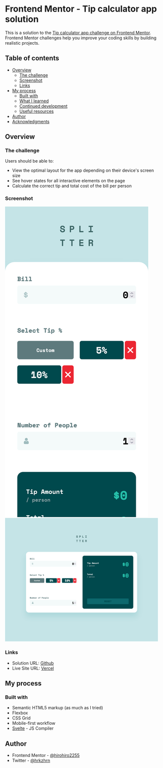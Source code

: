 # Frontend Mentor - Tip calculator app solution

This is a solution to the [Tip calculator app challenge on Frontend Mentor](https://www.frontendmentor.io/challenges/tip-calculator-app-ugJNGbJUX). Frontend Mentor challenges help you improve your coding skills by building realistic projects.

## Table of contents

- [Overview](#overview)
  - [The challenge](#the-challenge)
  - [Screenshot](#screenshot)
  - [Links](#links)
- [My process](#my-process)
  - [Built with](#built-with)
  - [What I learned](#what-i-learned)
  - [Continued development](#continued-development)
  - [Useful resources](#useful-resources)
- [Author](#author)
- [Acknowledgments](#acknowledgments)

## Overview

### The challenge

Users should be able to:

- View the optimal layout for the app depending on their device's screen size
- See hover states for all interactive elements on the page
- Calculate the correct tip and total cost of the bill per person

### Screenshot

![Mobile](./screenshots/tip-calculator-mobile.png)
![Desktop](./screenshots/tip-calculator-desktop2.png)

### Links

- Solution URL: [Github](https://github.com/hirohiro2255/tip-calculator)
- Live Site URL: [Vercel](https://tip-calculator-bice-one.vercel.app/)

## My process

### Built with

- Semantic HTML5 markup (as much as I tried)
- Flexbox
- CSS Grid
- Mobile-first workflow
- [Svelte](https://svelte.dev/) - JS Compiler

## Author

- Frontend Mentor - [@hirohiro2255](https://www.frontendmentor.io/profile/hirohiro2255)
- Twitter - [@hrkzhrn](https://www.twitter.com/hrkzhrn)
